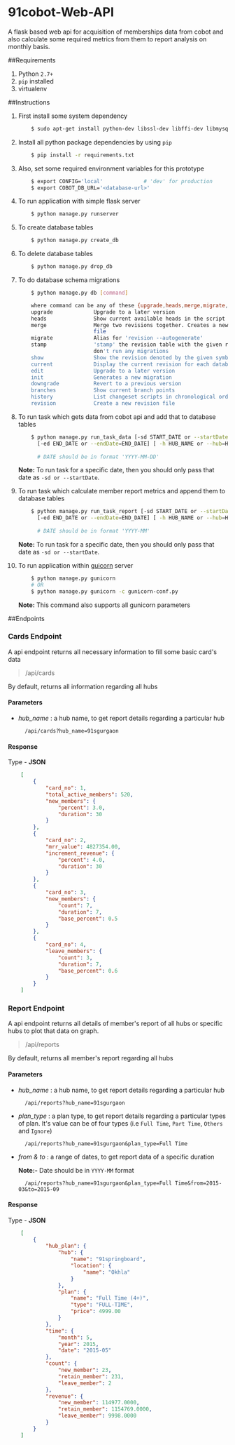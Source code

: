 91cobot-Web-API
===========================

A flask based web api for acquisition of memberships data from cobot and also calculate some required metrics from them to report analysis on monthly basis.

##Requirements
1. Python `2.7+`
1. `pip` installed
1. virtualenv

##Instructions
1. First install some system dependency
    ```bash
        $ sudo apt-get install python-dev libssl-dev libffi-dev libmysqlclient-dev
    ```

1. Install all python package dependencies by using `pip`
    ```bash
        $ pip install -r requirements.txt 
    ```

1. Also, set some required environment variables for this prototype
    ```bash
        $ export CONFIG='local'             # 'dev' for production
        $ export COBOT_DB_URL='<database-url>'
    ```

1. To run application with simple flask server
    ```bash
        $ python manage.py runserver
    ```

1. To create database tables
    ```bash
        $ python manage.py create_db
    ```

1. To delete database tables
    ```bash
        $ python manage.py drop_db
    ```

1. To do database schema migrations
    ```bash
        $ python manage.py db [command]

        where command can be any of these {upgrade,heads,merge,migrate,stamp,show,current,edit,init,downgrade,branches,history,revision}
        upgrade             Upgrade to a later version
        heads               Show current available heads in the script directory
        merge               Merge two revisions together. Creates a new migration
                            file
        migrate             Alias for 'revision --autogenerate'
        stamp               'stamp' the revision table with the given revision;
                            don't run any migrations
        show                Show the revision denoted by the given symbol.
        current             Display the current revision for each database.
        edit                Upgrade to a later version
        init                Generates a new migration
        downgrade           Revert to a previous version
        branches            Show current branch points
        history             List changeset scripts in chronological order.
        revision            Create a new revision file
    ```

1. To run task which gets data from cobot api and add that to database tables
    ```bash
        $ python manage.py run_task_data [-sd START_DATE or --startDate=START_DATE]
          [-ed END_DATE or --endDate=END_DATE] [ -h HUB_NAME or --hub=HUB_NAME]
          
          # DATE should be in format 'YYYY-MM-DD'
    ```
    **Note:** To run task for a specific date, then you should only pass that date
    as `-sd or --startDate`.

1. To run task which calculate member report metrics and append them to database tables
    ```bash
        $ python manage.py run_task_report [-sd START_DATE or --startDate=START_DATE]
          [-ed END_DATE or --endDate=END_DATE] [ -h HUB_NAME or --hub=HUB_NAME]
          
          # DATE should be in format 'YYYY-MM'
    ```
    **Note:** To run task for a specific date, then you should only pass that date
    as `-sd or --startDate`.

1. To run application within [guicorn](http://gunicorn.org/) server
    ```bash
        $ python manage.py gunicorn
        # OR
        $ python manage.py gunicorn -c gunicorn-conf.py
    ```
    **Note:** This command also supports all gunicorn parameters


##Endpoints

### Cards Endpoint
A api endpoint returns all necessary information to fill some basic card's data

>/api/cards

By default, returns all information regarding all hubs

#### Parameters
* *hub_name* : a hub name, to get report details regarding a particular hub
        
        /api/cards?hub_name=91sgurgaon

#### Response
Type - **JSON**

```json
    [
        {
            "card_no": 1,
            "total_active_members": 520,
            "new_members": {
                "percent": 3.0,
                "duration": 30
            }
        },
        {
            "card_no": 2,
            "mrr_value": 4827354.00,
            "increment_revenue": {
                "percent": 4.0,
                "duration": 30
            }
        },
        {
            "card_no": 3,
            "new_members": {
                "count": 7,
                "duration": 7,
                "base_percent": 0.5
            }
        },
        {
            "card_no": 4,
            "leave_members": {
                "count": 3,
                "duration": 7,
                "base_percent": 0.6
            }
        }
    ]
```



### Report Endpoint
A api endpoint returns all details of member's report of all hubs or specific hubs to plot that data on graph.

>/api/reports

By default, returns all member's report regarding all hubs

#### Parameters
* *hub_name* : a hub name, to get report details regarding a particular hub
        
        /api/reports?hub_name=91sgurgaon

* *plan_type* : a plan type, to get report details regarding a particular types of plan. It's value can be of four types (i.e `Full Time`, `Part Time`, `Others` and `Ignore`)

        /api/reports?hub_name=91sgurgaon&plan_type=Full Time

* *from & to* : a range of dates, to get report data of a specific duration

    **Note:-** Date should be in `YYYY-MM` format
        
        /api/reports?hub_name=91sgurgaon&plan_type=Full Time&from=2015-03&to=2015-09


#### Response
Type - **JSON**

```json
    [
        {
            "hub_plan": {
                "hub": {
                    "name": "91springboard",
                    "location": {
                        "name": "Okhla"
                    }
                },
                "plan": {
                    "name": "Full Time (4+)",
                    "type": "FULL-TIME",
                    "price": 4999.00
                }
            },
            "time": {
                "month": 5,
                "year": 2015,
                "date": "2015-05"
            },
            "count": {
                "new_member": 23,
                "retain_member": 231,
                "leave_member": 2
            },
            "revenue": {
                "new_member": 114977.0000,
                "retain_member": 1154769.0000,
                "leave_member": 9998.0000
            }
        }
    ]
```
